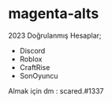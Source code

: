 # magenta-alts
2023 Doğrulanmış Hesaplar;
- Discord
- Roblox
- CraftRise
- SonOyuncu

Almak için dm : scared.#1337
